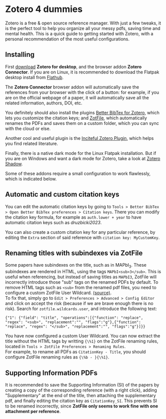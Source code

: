 # Zotero 4 dummies  

Zotero is a free & open source reference manager. With just a few tweaks, it is the perfect tool to help you organize all your messy pdfs, saving time and mental health. This is a quick guide to getting started with Zotero, with a personal recommendation of the most useful configurations.  

## Installing  

First [download](https://www.zotero.org/download/) __Zotero for desktop__, and the browser addon __Zotero Connector__. If you are on Linux, it is recommended to download the Flatpak desktop install from [Flathub](https://flathub.org/apps/org.zotero.Zotero).  

The __Zotero Connector__ browser addon will automatically save the references from your browser with the click of a button: for example, if you are on the official webpage of a paper, it will automatically save all the related information, authors, DOI, etc.  

You definitely should also install the plugins [Better BibTex for Zotero](https://retorque.re/zotero-better-bibtex/installation/index.html), which lets you customize the citation keys; and [ZotFile](http://zotfile.com/#how-to-install--set-up-zotfile), which automatically renames the PDFs and saves them on a custom folder, which you can sync with the cloud or else.  

Another cool and useful plugin is the [Inciteful Zotero Plugin](https://github.com/inciteful-xyz/inciteful-zotero-plugin), which helps you find related literature.  

Finally, there is a native dark mode for the Linux Flatpak installation. But if you are on Windows and want a dark mode for Zotero, take a look at [Zotero Shadow](https://github.com/pablogila/ZoteroShadow).  

Some of these addons require a small configuration to work flawlessly, which is indicated below.  

## Automatic and custom citation keys  

You can edit the automatic citation keys by going to `Tools > Better BibTex > Open Better BibTex preferences > Citation keys`. There you can modify the citation key formula, for example as `auth.lower + year` to have automatic citation keys such as _druzbicki2023_.  

You can also create a custom citation key for any particular reference, by editing the `Extra` section of said reference with `citation key: MyCustomKey`.  

## Renaming titles with subindexes via ZotFile  

Some papers have subindexes on the title, such as in MAPbI$_3$. These subindexes are rendered in HTML, using the tags `MAPbI<sub>3</sub>`. This is useful when referencing, but instead of saving titles as `MAPbI3`, ZotFile will incorrectly introduce those "sub" tags on the renamed PDFs by default. To remove HTML tags such as `<sub>` from the renamed pdf files, you need to configure a custom ZotFile User Wildcard. [(source)](https://github.com/jlegewie/zotfile/issues/455).  
To fix that, simply go to `Edit > Preferences > Advanced > Config Editor` and click on accept the risk (because if we are brave enough there is no risk). Search for `zotfile.wildcards.user`, and introduce the following text:  
```
{"1": {"field": "title", "operations":[{"function": "replace", "regex": "<sub>", "replacement":"", "flags":"g"},{"function": "replace", "regex": "</sub>", "replacement":"", "flags":"g"}]}}
```  
You have now configured a custom User Wildcard. You can now extract the title without the HTML tags by writting `{\%1}` on the ZotFile renaming rules, located in `Tools > ZotFile Preferences > Renaming Rules`.  
For example, to rename all PDFs as `CitationKey - Title`, you should configure ZotFile renaming rules as `{\%b - }{\%1}`.  

## Supporting Information PDFs  

It is recommended to save the Supporting Information (SI) of the papers by creating a copy of the corresponding reference (with a right click), adding "Supplementary" at the end of the title, then attaching the supplementary pdf, and finally editing the citation key as `CitationKey_SI`. This prevents SI to be renamed incorrectly, since __ZotFile only seems to work fine with one attachment per reference__.  

